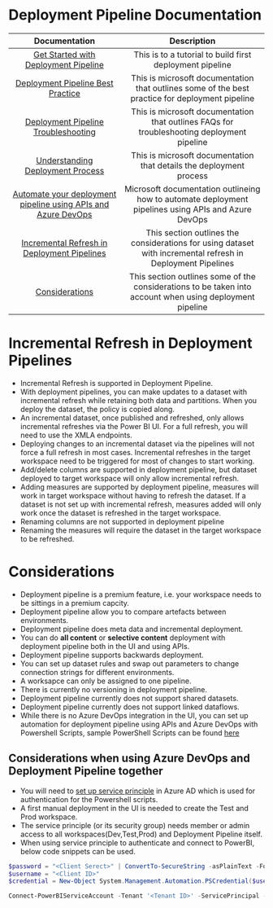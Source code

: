 # Deployment Pipeline Documentation

| Documentation | Description | 
|:------:|:-----:|
| [Get Started with Deployment Pipeline](https://docs.microsoft.com/en-us/power-bi/create-reports/deployment-pipelines-get-started) | This is to a tutorial to build first deployment pipeline |
| [Deployment Pipeline Best Practice](https://docs.microsoft.com/en-us/power-bi/create-reports/deployment-pipelines-best-practices) | This is microsoft documentation that outlines some of the best practice for deployment pipeline |
| [Deployment Pipeline Troubleshooting](https://docs.microsoft.com/en-us/power-bi/create-reports/deployment-pipelines-troubleshooting) | This is microsoft documentation that outlines FAQs for troubleshooting deployment pipeline | 
| [Understanding Deployment Process](https://docs.microsoft.com/en-us/power-bi/create-reports/deployment-pipelines-process) | This is microsoft documentation that details the deployment process |
| [Automate your deployment pipeline using APIs and Azure DevOps](https://docs.microsoft.com/en-us/power-bi/create-reports/deployment-pipelines-automation) | Microsoft documentation outlineing how to automate deployment pipelines using APIs and Azure DevOps |
| [Incremental Refresh in Deployment Pipelines](#incremental-refresh-in-deployment-pipelines) | This section outlines the considerations for using dataset with incremental refresh in Deployment Pipelines |
| [Considerations](#considerations) | This section outlines some of the considerations to be taken into account when using deployment pipeline |


# Incremental Refresh in Deployment Pipelines
* Incremental Refresh is supported in Deployment Pipeline. 
* With deployment pipelines, you can make updates to a dataset with incremental refresh while retaining both data and partitions. When you deploy the dataset, the policy is copied along.
* An incremental dataset, once published and refreshed, only allows incremental refreshes via the Power BI UI. For a full refresh, you will need to use the XMLA endpoints.
* Deploying changes to an incremental dataset via the pipelines will not force a full refresh in most cases. Incremental refreshes in the target workspace need to be triggered for most of changes to start working.
* Add/delete columns are supported in deployment pipeline, but dataset deployed to target workspace will only allow incremental refresh.
* Adding measures are supported by deployment pipeline, measures will work in target workspace without having to refresh the dataset. If a dataset is not set up with incremental refresh, measures added will only work once the dataset is refreshed in the target workspace.
* Renaming columns are not supported in deployment pipeline
* Renaming the measures will require the dataset in the target workspace to be refreshed.

# Considerations
* Deployment pipeline is a premium feature, i.e. your workspace needs to be sittings in a premium capcity.
* Deployment pipeline allow you to compare artefacts between environments.
* Deployment pipeline does meta data and incremental deployment. 
* You can do **all content** or **selective content** deployment with deployment pipeline both in the UI and using APIs.
* Deployment pipeline supports backwards deployment.
* You can set up dataset rules and swap out parameters to change connection strings for different environments.
* A worksapce can only be assigned to one pipeline.
* There is currently no versioning in deployment pipeline.
* Deployment pipeline currently does not support shared datasets.
* Deployment pipeline currently does not support linked dataflows.
* While there is no Azure DevOps integration in the UI, you can set up automation for deployment pipeline using APIs and Azure DevOps with Powershell Scripts, sample PowerShell Scripts can be found [here](https://github.com/microsoft/PowerBI-Developer-Samples/tree/master/PowerShell%20Scripts)

## Considerations when using Azure DevOps and Deployment Pipeline together
* You will need to [set up service principle](https://docs.microsoft.com/en-us/power-bi/developer/embedded/embed-service-principal) in Azure AD which is used for authentication for the Powershell scripts. 
* A first manual deployment in the UI is needed to create the Test and Prod workspace.
* The service principle (or its security group) needs member or admin access to all workspaces(Dev,Test,Prod) and Deployment Pipeline itself.
* When using service principle to authenticate and connect to PowerBI, below code snippets can be used. 

```Powershell
$password = "<Client Serect>" | ConvertTo-SecureString -asPlainText -Force
$username = "<Client ID>" 
$credential = New-Object System.Management.Automation.PSCredential($username, $password)

Connect-PowerBIServiceAccount -Tenant '<Tenant ID>' -ServicePrincipal -Credential $credential
```